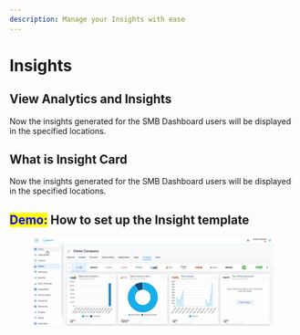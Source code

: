 ```yaml
---
description: Manage your Insights with ease
---
```


# Insights

## View Analytics and Insights&#x20;

Now the insights generated for the SMB Dashboard users will be displayed in the specified locations.

## What is Insight Card

Now the insights generated for the SMB Dashboard users will be displayed in the specified locations.

## <mark style="color:blue;">Demo:</mark> How to set up the Insight template

<figure><img src="../../.gitbook/assets/Animation.gif" alt=""><figcaption></figcaption></figure>
